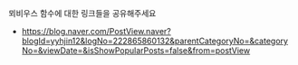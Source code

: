 뫼비우스 함수에 대한 링크들을 공유해주세요

- https://blog.naver.com/PostView.naver?blogId=yyhjin12&logNo=222865860132&parentCategoryNo=&categoryNo=&viewDate=&isShowPopularPosts=false&from=postView
